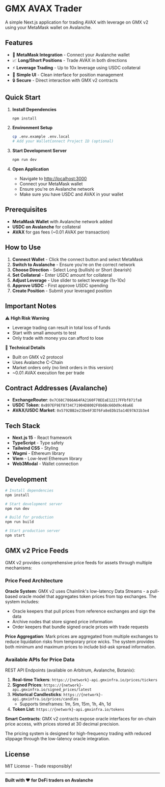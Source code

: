 # GMX AVAX Trader

A simple Next.js application for trading AVAX with leverage on GMX v2 using your MetaMask wallet on Avalanche.

## Features

- 🦊 **MetaMask Integration** - Connect your Avalanche wallet
- 📈 **Long/Short Positions** - Trade AVAX in both directions
- ⚡ **Leverage Trading** - Up to 10x leverage using USDC collateral
- 🎯 **Simple UI** - Clean interface for position management
- 🔒 **Secure** - Direct interaction with GMX v2 contracts

## Quick Start

1. **Install Dependencies**
   ```bash
   npm install
   ```

2. **Environment Setup**
   ```bash
   cp .env.example .env.local
   # Add your WalletConnect Project ID (optional)
   ```

3. **Start Development Server**
   ```bash
   npm run dev
   ```

4. **Open Application**
   - Navigate to [http://localhost:3000](http://localhost:3000)
   - Connect your MetaMask wallet
   - Ensure you're on Avalanche network
   - Make sure you have USDC and AVAX in your wallet

## Prerequisites

- **MetaMask Wallet** with Avalanche network added
- **USDC on Avalanche** for collateral
- **AVAX** for gas fees (~0.01 AVAX per transaction)

## How to Use

1. **Connect Wallet** - Click the connect button and select MetaMask
2. **Switch to Avalanche** - Ensure you're on the correct network
3. **Choose Direction** - Select Long (bullish) or Short (bearish)
4. **Set Collateral** - Enter USDC amount for collateral
5. **Adjust Leverage** - Use slider to select leverage (1x-10x)
6. **Approve USDC** - First approve USDC spending
7. **Create Position** - Submit your leveraged position

## Important Notes

⚠️ **High Risk Warning**
- Leverage trading can result in total loss of funds
- Start with small amounts to test
- Only trade with money you can afford to lose

🔧 **Technical Details**
- Built on GMX v2 protocol
- Uses Avalanche C-Chain
- Market orders only (no limit orders in this version)
- ~0.01 AVAX execution fee per trade

## Contract Addresses (Avalanche)

- **ExchangeRouter**: `0x7C68C7866A64FA2160F78EEaE12217FFbf871fa8`
- **USDC Token**: `0xB97EF9Ef8734C71904D8002F8b6Bc66Dd9c48a6E`
- **AVAX/USDC Market**: `0x5792BB2e23De6F3D76Fa8eEDb15a14E97A31b3e4`

## Tech Stack

- **Next.js 15** - React framework
- **TypeScript** - Type safety
- **Tailwind CSS** - Styling
- **Wagmi** - Ethereum library
- **Viem** - Low-level Ethereum library
- **Web3Modal** - Wallet connection

## Development

```bash
# Install dependencies
npm install

# Start development server
npm run dev

# Build for production
npm run build

# Start production server
npm start
```

## GMX v2 Price Feeds

GMX v2 provides comprehensive price feeds for assets through multiple mechanisms:

### Price Feed Architecture

**Oracle System**: GMX v2 uses Chainlink's low-latency Data Streams - a pull-based oracle model that aggregates token prices from top exchanges. The system includes:
- Oracle keepers that pull prices from reference exchanges and sign the data
- Archive nodes that store signed price information
- Order keepers that bundle signed oracle prices with trade requests

**Price Aggregation**: Mark prices are aggregated from multiple exchanges to reduce liquidation risks from temporary price wicks. The system provides both minimum and maximum prices to include bid-ask spread information.

### Available APIs for Price Data

REST API Endpoints (available on Arbitrum, Avalanche, Botanix):

1. **Real-time Tickers**: `https://{network}-api.gmxinfra.io/prices/tickers`
2. **Signed Prices**: `https://{network}-api.gmxinfra.io/signed_prices/latest`
3. **Historical Candlesticks**: `https://{network}-api.gmxinfra.io/prices/candles`
   - Supports timeframes: 1m, 5m, 15m, 1h, 4h, 1d
4. **Token List**: `https://{network}-api.gmxinfra.io/tokens`

**Smart Contracts**: GMX v2 contracts expose oracle interfaces for on-chain price access, with prices stored at 30 decimal precision.

The pricing system is designed for high-frequency trading with reduced slippage through the low-latency oracle integration.

## License

MIT License - Trade responsibly!

---

**Built with ❤️ for DeFi traders on Avalanche**
